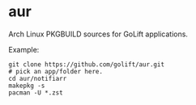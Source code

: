 # aur
Arch Linux PKGBUILD sources for GoLift applications.

Example:
```
git clone https://github.com/golift/aur.git
# pick an app/folder here.
cd aur/notifiarr
makepkg -s
pacman -U *.zst
```
